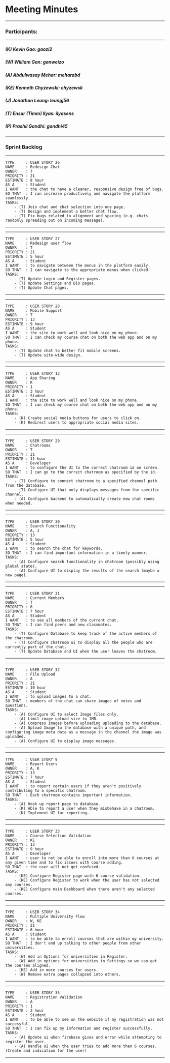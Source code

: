 # Meeting Minutes
---

### Participants:
***
##### (K) Kevin Gao: gaozi2
##### (W) William Gan: ganweizo
##### (A) Abdulwasay Mehar: meharabd
##### (KE) Kenneth Chyzewski: chyzewsk
##### (J) Jonathan Leung: leungj56
##### (T) Ensar (Timm) Ilyas: ilyasens
##### (P) Prashil Gandhi: gandhi45
***

### Sprint Backlog



--------------------------------------------------------------------------
```
TYPE     : USER STORY 26
NAME     : Redesign Chat
OWNER    : T
PRIORITY : 21
ESTIMATE : 8 hour
AS A     : Student
I WANT   : the chat to have a cleaner, responsive design free of bugs.
SO THAT  : I can increase productively and navigate the platform seamlessly.
TASKS:
	- (T) Join chat and chat selection into one page.
	- (T) Design and implement a better chat flow.
	- (T) Fix bugs related to alignment and spacing (e.g. chats randomly spreading out on incoming message). 
```
--------------------------------------------------------------------------

--------------------------------------------------------------------------
```
TYPE     : USER STORY 27
NAME     : Redesign user flow
OWNER    : T
PRIORITY : 21
ESTIMATE : 5 hour
AS A     : Student
I WANT   : to navigate between the menus in the platform easily.
SO THAT  : I can navigate to the appropriate menus when clicked.
TASKS:
	- (T) Update Login and Register pages.
	- (T) Update Settings and Bio pages.
	- (T) Update Chat pages. 
```
--------------------------------------------------------------------------
--------------------------------------------------------------------------
```
TYPE     : USER STORY 28
NAME     : Mobile Support
OWNER    : T
PRIORITY : 13
ESTIMATE : 9 hour
AS A     : Student
I WANT   : the site to work well and look nice on my phone.
SO THAT  : I can check my course chat on both the web app and on my phone.
TASKS:
	- (T) Update chat to better fit mobile screens.
	- (T) Update site-wide design.
```
--------------------------------------------------------------------------

--------------------------------------------------------------------------
```
TYPE     : USER STORY 13
NAME     : App Sharing
OWNER    : K
PRIORITY : 1
ESTIMATE : 3 hour
AS A     : Student
I WANT   : the site to work well and look nice on my phone.
SO THAT  : I can check my course chat on both the web app and on my phone.
TASKS:
	- (K) Create social media buttons for users to click on.
	- (K) Redirect users to appropriate social media sites.
```
--------------------------------------------------------------------------
--------------------------------------------------------------------------
```
TYPE     : USER STORY 29
NAME     : Chatrooms
OWNER    : T
PRIORITY : 21
ESTIMATE : 11 hour
AS A     : Developer
I WANT   : to configure the UI to the correct chatroom id on screen.
SO THAT  : I can go to the correct chatroom as specified by the id.
TASKS:
	- (T) Configure to connect chatroom to a specified channel path from the database.
	- (T) Configure UI that only displays messages from the specific channel.
	- (A) Configure backend to automatically create new chat rooms when needed.
```
--------------------------------------------------------------------------
--------------------------------------------------------------------------
```
TYPE     : USER STORY 30
NAME     : Search Functionality 
OWNER    : A, J
PRIORITY : 13
ESTIMATE : 5 hour
AS A     : Student
I WANT   : to search the chat for keywords.
SO THAT  : I can find important information in a timely manner.
TASKS:
	- (A) Configure search functionality in chatroom (possibly using global state).
	- (A) Configure UI to display the results of the search (maybe a new page).
```
--------------------------------------------------------------------------
--------------------------------------------------------------------------
```
TYPE     : USER STORY 31
NAME     : Current Members
OWNER    : T
PRIORITY : 8
ESTIMATE : 7 hour
AS A     : Student
I WANT   : to see all members of the current chat.
SO THAT  : I can find peers and new classmates.
TASKS:
	- (T) Configure Database to keep track of the active members of the chatroom.
	- (T) Configure Chatroom ui to display all the people who are currently part of the chat.
	- (T) Update Database and UI when the user leaves the chatroom.
```
--------------------------------------------------------------------------
--------------------------------------------------------------------------
```
TYPE     : USER STORY 32
NAME     : File Upload
OWNER    : A
PRIORITY : 21
ESTIMATE : 10 hour
AS A     : Student
I WANT   : to upload images to a chat.
SO THAT  : members of the chat can share images of notes and questions.
TASKS:
	- (A) Configure UI to select Image files only.
	- (A) Limit image upload size to 1MB.
	- (A) Compress images before uploading uploading to the database.
	- (A) Upload Image to the database with a unique path, and configuring image meta data as a message in the channel the image was uploaded.
	- (A) Configure UI to display image messages.
```
--------------------------------------------------------------------------

--------------------------------------------------------------------------
```
TYPE     : USER STORY 9
NAME     : Report Users 
OWNER    : A, K
PRIORITY : 13
ESTIMATE : 7 hour
AS A     : Student
I WANT   : to report certain users if they aren't positively contributing to a specific chatroom.
SO THAT  : Each chatroom contains important information.
TASKS:
	- (A) Hook up report page to database.
	- (K) Able to report a user when they misbehave in a chatroom.
	- (K) Implement UI for reporting.
```
--------------------------------------------------------------------------

--------------------------------------------------------------------------
```
TYPE     : USER STORY 33
NAME     : Course Selection Validation
OWNER    : KE
PRIORITY : 13
ESTIMATE : 9 hour
AS A     : Developer
I WANT   : user to not be able to enroll into more than 6 courses at any given time and to fix issues with course adding.
SO THAT  : the user will not get confused.
TASKS:
	- (KE) Configure Register page with 6 course validation.
	- (KE) Configure Register to work when the user has not selected any courses.
	- (KE) Configure main Dashboard when there aren't any selected courses.
```
--------------------------------------------------------------------------

--------------------------------------------------------------------------
```
TYPE     : USER STORY 34
NAME     : Multiple University Flow
OWNER    : W, KE
PRIORITY : 21
ESTIMATE : 6 hour
AS A     : Student
I WANT   : to be able to enroll courses that are within my university.
SO THAT  : I don't end up talking to other people from other universities.
TASKS:
	- (W) Add in Options for universities in Register.
	- (W) Add in options for universities in Settings so we can get the courses aligned.
	- (KE) Add in more courses for users.
	- (W) Remove extra pages collapsed into others.
```
--------------------------------------------------------------------------

--------------------------------------------------------------------------
```
TYPE     : USER STORY 35
NAME     : Registration Validation
OWNER    : A
PRIORITY : 1
ESTIMATE : 3 hour
AS A     : Student
I WANT   : to be able to see on the website if my registration was not successful.
SO THAT  : I can fix up my information and register successfully.
TASKS:
	- (A) Update ui when firebase gives and error while attempting to register the user.
	- (A) Handle UI when the user tries to add more than 6 courses. (Create and indication for the user)
```
--------------------------------------------------------------------------
